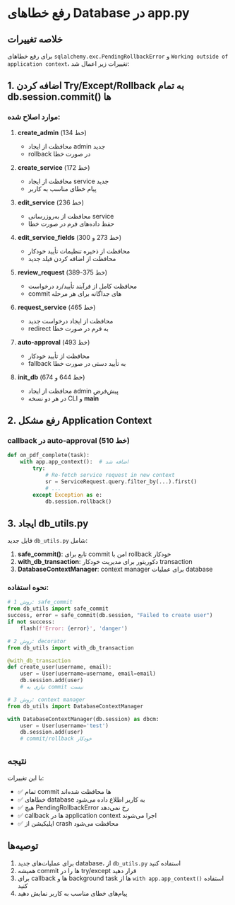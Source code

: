 # رفع خطاهای Database در app.py

## خلاصه تغییرات

برای رفع خطاهای `sqlalchemy.exc.PendingRollbackError` و `Working outside of application context`، تغییرات زیر اعمال شد:

## 1. اضافه کردن Try/Except/Rollback به تمام db.session.commit() ها

### موارد اصلاح شده:

1. **create_admin** (خط 134)
   - محافظت از ایجاد admin جدید
   - rollback در صورت خطا

2. **create_service** (خط 172)
   - محافظت از ایجاد service جدید
   - پیام خطای مناسب به کاربر

3. **edit_service** (خط 236)
   - محافظت از به‌روزرسانی service
   - حفظ داده‌های فرم در صورت خطا

4. **edit_service_fields** (خط 273 و 300)
   - محافظت از ذخیره تنظیمات تأیید خودکار
   - محافظت از اضافه کردن فیلد جدید

5. **review_request** (خط 375-389)
   - محافظت کامل از فرآیند تأیید/رد درخواست
   - commit های جداگانه برای هر مرحله

6. **request_service** (خط 465)
   - محافظت از ایجاد درخواست جدید
   - redirect به فرم در صورت خطا

7. **auto-approval** (خط 493)
   - محافظت از تأیید خودکار
   - fallback به تأیید دستی در صورت خطا

8. **init_db** (خط 644 و 674)
   - محافظت از ایجاد admin پیش‌فرض
   - در هر دو نسخه CLI و __main__

## 2. رفع مشکل Application Context

### callback در auto-approval (خط 510)
```python
def on_pdf_complete(task):
    with app.app_context():  # اضافه شد
        try:
            # Re-fetch service request in new context
            sr = ServiceRequest.query.filter_by(...).first()
            # ...
        except Exception as e:
            db.session.rollback()
```

## 3. ایجاد db_utils.py

فایل جدید `db_utils.py` شامل:

1. **safe_commit()**: تابع برای commit امن با rollback خودکار
2. **with_db_transaction**: دکوریتور برای مدیریت خودکار transaction
3. **DatabaseContextManager**: context manager برای عملیات database

### نحوه استفاده:

```python
# روش 1: safe_commit
from db_utils import safe_commit
success, error = safe_commit(db.session, "Failed to create user")
if not success:
    flash(f'Error: {error}', 'danger')

# روش 2: decorator
from db_utils import with_db_transaction

@with_db_transaction
def create_user(username, email):
    user = User(username=username, email=email)
    db.session.add(user)
    # نیازی به commit نیست

# روش 3: context manager
from db_utils import DatabaseContextManager

with DatabaseContextManager(db.session) as dbcm:
    user = User(username='test')
    db.session.add(user)
    # commit/rollback خودکار
```

## نتیجه

با این تغییرات:
- ✅ تمام commit ها محافظت شده‌اند
- ✅ خطاهای database به کاربر اطلاع داده می‌شود
- ✅ هیچ PendingRollbackError رخ نمی‌دهد
- ✅ callback ها در application context اجرا می‌شوند
- ✅ اپلیکیشن از crash محافظت می‌شود

## توصیه‌ها

1. برای عملیات‌های جدید database، از `db_utils.py` استفاده کنید
2. همیشه commit ها را در try/except قرار دهید
3. برای callback ها و background task ها از `with app.app_context()` استفاده کنید
4. پیام‌های خطای مناسب به کاربر نمایش دهید